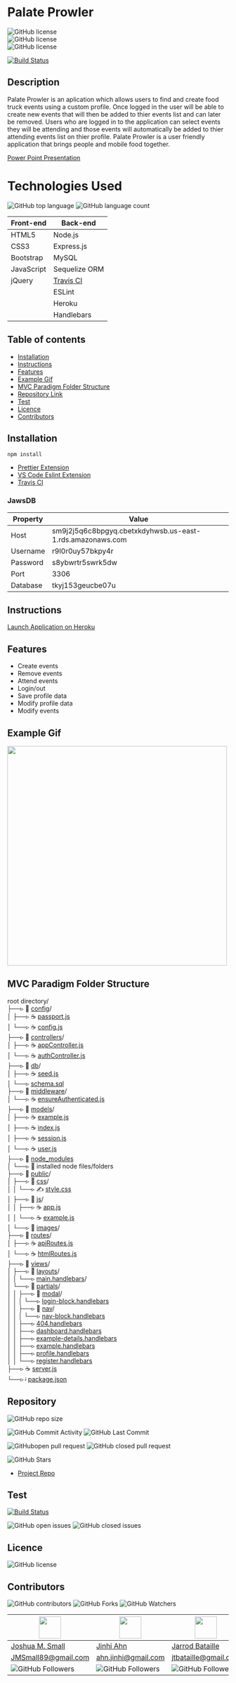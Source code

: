 # **Palate Prowler**

![GitHub license](https://img.shields.io/badge/Made%20by-%40WasteOfADrumBum-green)  
![GitHub license](https://img.shields.io/badge/Made%20by-%40JinhiA-green)  
![GitHub license](https://img.shields.io/badge/Made%20by-%40jtbataille-green)

[![Build Status](https://travis-ci.com/WasteOfADrumBum/Team-Project-II.svg?branch=master)](https://travis-ci.com/WasteOfADrumBum/Team-Project-II)

## Description

Palate Prowler is an aplication which allows users to find and create food truck events using a custom profile. Once logged in the user will be able to create new events that will then be added to thier events list and can later be removed. Users who are logged in to the application can select events they will be attending and those events will automatically be added to thier attending events list on thier profile. Palate Prowler is a user friendly application that brings people and mobile food together. 

[Power Point Presentation](https://docs.google.com/presentation/d/1xrm38HKg0Q-XkR0NuTz1hU0R1DjMHUr4zBdDHl0bu1s/edit?usp=sharing)

# Technologies Used

![GitHub top language](https://img.shields.io/github/languages/top/WasteOfADrumBum/Team-Project-II?color=green&logo=github&logoColor=green)
![GitHub language count](https://img.shields.io/github/languages/count/WasteOfADrumBum/Team-Project-II?color=green&logo=github&logoColor=green)

| Front-end  | Back-end                                     |
| ---------- | -------------------------------------------- |
| HTML5      | Node.js                                      |
| CSS3       | Express.js                                   |
| Bootstrap  | MySQL                                        |
| JavaScript | Sequelize ORM                                |
| jQuery     | [Travis CI](https://travis-ci.com/dashboard) |
|            | ESLint                                       |
|            | Heroku                                       |
|            | Handlebars                                   |

## Table of contents

- [Installation](#installation)
- [Instructions](#instructions)
- [Features](#features)
- [Example Gif](#example-gif)
- [MVC Paradigm Folder Structure](#MVC-Paradigm-Folder-Structure)
- [Repository Link](#Repository)
- [Test](#Test)
- [Licence](#Licence)
- [Contributors](#Contributors)

## Installation

```
npm install
```

- [Prettier Extension](https://marketplace.visualstudio.com/items?itemName=esbenp.prettier-vscode)
- [VS Code Eslint Extension](https://marketplace.visualstudio.com/items?itemName=dbaeumer.vscode-eslint)
- [Travis CI](https://github.com/marketplace/travis-ci)

### JawsDB

| Property | Value                                                     |
| -------- | --------------------------------------------------------- |
| Host     | sm9j2j5q6c8bpgyq.cbetxkdyhwsb.us-east-1.rds.amazonaws.com |
| Username | r9l0r0uy57bkpy4r                                          |
| Password | s8ybwrtr5swrk5dw                                          |
| Port     | 3306                                                      |
| Database | tkyj153geucbe07u                                          |

## Instructions

[Launch Application on Heroku](https://team-project-ii.herokuapp.com/)

## Features

- Create events
- Remove events
- Attend events
- Login/out
- Save profile data
- Modify profile data 
- Modify events

## Example Gif

<img src="public/assets/images/palate-prowler.gif" width="500" />

## MVC Paradigm Folder Structure

root directory/  
├──▹ 📁 [config](#config)/  
│ ├──▹ ☕ [passport.js](#passport.js)  
│ └──▹ ☕ [config.js](#config.js)  
├──▹ 📁 [controllers](#controllers)/  
│ ├──▹ ☕ [appController.js](#appController.js)  
│ └──▹ ☕ [authController.js](#authController.js)  
├──▹ 📁 [db](#db)/  
│ ├──▹ ☕ [seed.js](#seed.js)  
│ └──▹ [schema.sql](schema.sql)  
├──▹ 📁 [middleware](#MIDDLEWARE)/  
│ └──▹ ☕ [ensureAuthenticated.js](#ensureAuthenticated.js)  
├──▹ 📁 [models](#models)/  
│ ├──▹ ☕ [example.js](#example.js)  
│ ├──▹ ☕ [index.js](#index.js)  
│ ├──▹ ☕ [session.js](#session.js)  
│ └──▹ ☕ [user.js](#user.js)  
├──▹ 📁 [node_modules](#NODE_MODULES)  
│ └──▹ 📁 installed node files/folders  
├──▹ 📁 [public](#PUBLIC)/  
│ ├──▹ 📁 [css](#css)/  
│ │ └──▹ ✍ [style.css](#style.css)  
│ ├──▹ 📁 [js](#JS)/  
│ │ ├──▹ ☕ [app.js](#app.js)  
│ │ └──▹ ☕ [example.js](#example.js)  
│ └──▹ 📁 [images](#images)/  
├──▹ 📁 [routes](#ROUTES)/  
│ ├──▹ ☕ [apiRoutes.js](#apiroutes.js)  
│ └──▹ ☕ [htmlRoutes.js](#htmlroutes.js)  
├──▹ 📁 [views](#views)/  
│ ├──▹ 📁 [layouts](#layouts)/  
│ │ └──▹ [main.handlebars](#main.handlebars)/  
│ └──▹ 📁 [partials](#partials)/  
│ │ ├──▹ 📁 [modal](#modal)/  
│ │ │ └──▹ [login-block.handlebars](#login-block.handlebars)  
│ │ ├──▹ 📁 [nav](#nav)/  
│ │ │ └──▹ [nav-block.handlebars](#nav-block.handlebars)  
│ │ ├──▹ [404.handlebars](#404.handlebars)  
│ │ ├──▹ [dashboard.handlebars](#dashboard.handlebars)  
│ │ ├──▹ [example-details.handlebars](#example-details.handlebars)  
│ │ ├──▹ [example.handlebars](#example.handlebars)  
│ │ ├──▹ [profile.handlebars](#profile.handlebars)  
│ │ └──▹ [register.handlebars](#register.handlebars)  
├──▹ ☕ [server.js](#server.js)  
└──▹ ᶨ [package.json](#package.json)

## Repository

![GitHub repo size](https://img.shields.io/github/repo-size/WasteOfADrumBum/Team-Project-II?logo=github)

![GitHub Commit Activity](https://img.shields.io/github/commit-activity/m/WasteOfADrumBum/Team-Project-II)
![GitHub Last Commit](https://img.shields.io/github/last-commit/WasteOfADrumBum/Team-Project-II)

![GitHubopen pull request](https://img.shields.io/github/issues-pr/WasteOfADrumBum/Team-Project-II)
![GitHub closed pull request](https://img.shields.io/github/issues-pr-closed/WasteOfADrumBum/Team-Project-II)

![GitHub Stars](https://img.shields.io/github/stars/WasteOfADrumBum/Team-Project-II?style=social)

- [Project Repo](https://github.com/WasteOfADrumBum/Team-Project-II)

## Test

[![Build Status](https://travis-ci.com/WasteOfADrumBum/Team-Project-II.svg?branch=master)](https://travis-ci.com/WasteOfADrumBum/Team-Project-II)

![GitHub open issues](https://img.shields.io/github/issues/WasteOfADrumBum/Team-Project-II)
![GitHub closed issues](https://img.shields.io/github/issues-closed/WasteOfADrumBum/Team-Project-II)

## Licence

![GitHub license](https://img.shields.io/badge/license-MIT-blue.svg)

## Contributors

![GitHub contributors](https://img.shields.io/github/contributors/WasteOfADrumBum/Team-Project-II)
![GitHub Forks](https://img.shields.io/github/forks/WasteOfADrumBum/Team-Project-II?label=Fork)
![GitHub Watchers](https://img.shields.io/github/watchers/WasteOfADrumBum/Team-Project-II?label=Watch)

| <img src="https://avatars0.githubusercontent.com/u/66432859?v=460" width="50" />          | <img src="https://avatars0.githubusercontent.com/u/66880369?v=460" width="50" /> | <img src="https://avatars0.githubusercontent.com/u/65187093?v=460" width="50" />     |
| ----------------------------------------------------------------------------------------- | -------------------------------------------------------------------------------- | ------------------------------------------------------------------------------------ |
| [Joshua M. Small](https://github.com/WasteOfADrumBum)                                     | [Jinhi Ahn](https://github.com/JinhiA)                                           | [Jarrod Bataille](https://github.com/jtbataille)                                     |
| <JMSmall89@gmail.com>                                                                     | <ahn.jinhi@gmail.com>                                                            | <jtbataille@gmail.com>                                                                  |
| ![GitHub Followers](https://img.shields.io/github/followers/WasteOfADrumBum?label=Follow) | ![GitHub Followers](https://img.shields.io/github/followers/JinhiA?label=Follow) | ![GitHub Followers](https://img.shields.io/github/followers/jtbataille?label=Follow) |
